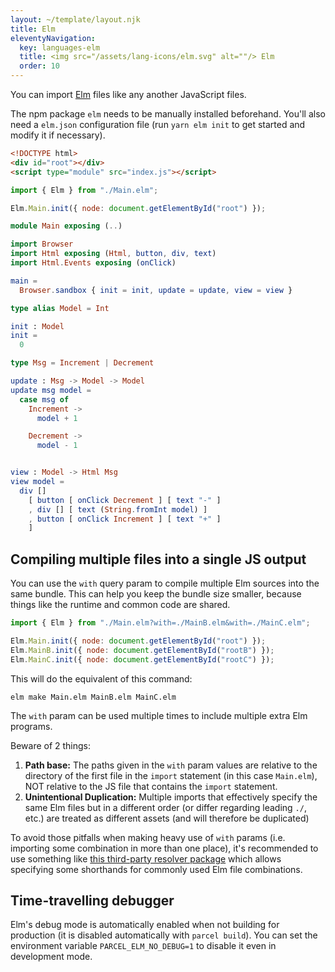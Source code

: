 ```yaml
---
layout: ~/template/layout.njk
title: Elm
eleventyNavigation:
  key: languages-elm
  title: <img src="/assets/lang-icons/elm.svg" alt=""/> Elm
  order: 10
---
```


You can import [Elm](https://elm-lang.org/) files like any another JavaScript files.

The npm package `elm` needs to be manually installed beforehand. You'll also need a `elm.json` configuration file (run `yarn elm init` to get started and modify it if necessary).

<sample>
<sample-file name="index.html">

```html
<!DOCTYPE html>
<div id="root"></div>
<script type="module" src="index.js"></script>
```

</sample-file>

<sample-file name="index.js">

```js
import { Elm } from "./Main.elm";

Elm.Main.init({ node: document.getElementById("root") });
```

</sample-file>

<sample-file name="Main.elm">

```elm
module Main exposing (..)

import Browser
import Html exposing (Html, button, div, text)
import Html.Events exposing (onClick)

main =
  Browser.sandbox { init = init, update = update, view = view }

type alias Model = Int

init : Model
init =
  0

type Msg = Increment | Decrement

update : Msg -> Model -> Model
update msg model =
  case msg of
    Increment ->
      model + 1

    Decrement ->
      model - 1


view : Model -> Html Msg
view model =
  div []
    [ button [ onClick Decrement ] [ text "-" ]
    , div [] [ text (String.fromInt model) ]
    , button [ onClick Increment ] [ text "+" ]
    ]
```

</sample-file>

</sample>

## Compiling multiple files into a single JS output

You can use the `with` query param to compile multiple Elm sources into the same bundle. This can help you keep the bundle size smaller, because things like the runtime and common code are shared.

<sample>
<sample-file name="index.js">

```js
import { Elm } from "./Main.elm?with=./MainB.elm&with=./MainC.elm";

Elm.Main.init({ node: document.getElementById("root") });
Elm.MainB.init({ node: document.getElementById("rootB") });
Elm.MainC.init({ node: document.getElementById("rootC") });
```

</sample-file>
</sample>

This will do the equivalent of this command:

```
elm make Main.elm MainB.elm MainC.elm
```

The `with` param can be used multiple times to include multiple extra Elm programs.

Beware of 2 things:

1. **Path base:** The paths given in the `with` param values are relative to the directory of the first file in the `import` statement (in this case `Main.elm`), NOT relative to the JS file that contains the `import` statement.
2. **Unintentional Duplication:** Multiple imports that effectively specify the same Elm files but in a different order (or differ regarding leading `./`, etc.) are treated as different assets (and will therefore be duplicated)

To avoid those pitfalls when making heavy use of `with` params (i.e. importing some combination in more than one place), it's recommended to use something like [this third-party resolver package](https://www.npmjs.com/package/parcel-resolver-elm-bundle) which allows specifying some shorthands for commonly used Elm file combinations.

## Time-travelling debugger

Elm's debug mode is automatically enabled when not building for production (it is disabled automatically with `parcel build`). You can set the environment variable `PARCEL_ELM_NO_DEBUG=1` to disable it even in development mode.

